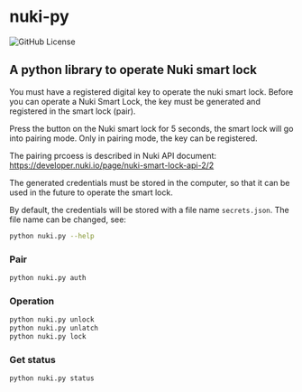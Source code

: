 # nuki-py

![GitHub License](https://img.shields.io/github/license/Kanksu/nuki-py)


## A python library to operate Nuki smart lock

You must have a registered digital key to operate the nuki smart lock.
Before you can operate a Nuki Smart Lock, the key must be generated and
registered in the smart lock (pair).

Press the button on the Nuki smart lock for 5 seconds, the smart lock will
go into pairing mode. Only in pairing mode, the key can be registered.

The pairing prcoess is described in Nuki API document:
https://developer.nuki.io/page/nuki-smart-lock-api-2/2

The generated credentials must be stored in the computer,
so that it can be used in the future to operate the smart lock.

By default, the credentials will be stored with a file name `secrets.json`.
The file name can be changed, see:
```bash
python nuki.py --help
```


### Pair
```bash
python nuki.py auth
```

### Operation
```bash
python nuki.py unlock
python nuki.py unlatch
python nuki.py lock
```

### Get status
```bash
python nuki.py status
```
